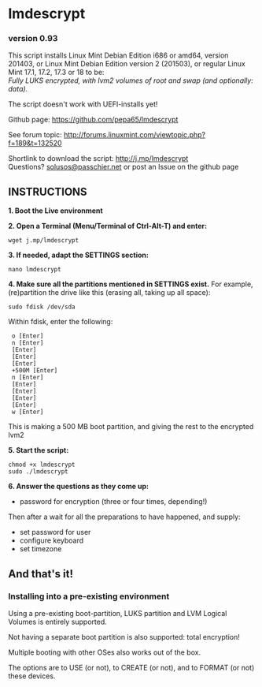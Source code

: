 
# lmdescrypt
### version 0.93

This script installs Linux Mint Debian Edition i686 or amd64, version 201403,
or Linux Mint Debian Edition version 2 (201503),
or regular Linux Mint 17.1, 17.2, 17.3 or 18 to be:<br>
*Fully LUKS encrypted, with lvm2 volumes of root and swap (and optionally: data).*

The script doesn't work with UEFI-installs yet!

Github page: https://github.com/pepa65/lmdescrypt

See forum topic: http://forums.linuxmint.com/viewtopic.php?f=189&t=132520

Shortlink to download the script: http://j.mp/lmdescrypt<br>
Questions?  solusos@passchier.net or post an Issue on the github page

## INSTRUCTIONS

**1. Boot the Live environment**

**2. Open a Terminal (Menu/Terminal of Ctrl-Alt-T) and enter:**

```
wget j.mp/lmdescrypt
```

**3. If needed, adapt the SETTINGS section:**

```
nano lmdescrypt
```

**4. Make sure all the partitions mentioned in SETTINGS exist.**
For example, (re)partition the drive like this
(erasing all, taking up all space):

```
sudo fdisk /dev/sda
```

Within fdisk, enter the following:
```
 o [Enter]
 n [Enter]
 [Enter]
 [Enter]
 [Enter]
 +500M [Enter]
 n [Enter]
 [Enter]
 [Enter]
 [Enter]
 [Enter]
 w [Enter]
```
This is making a 500 MB boot partition, and giving the rest to the encrypted lvm2

**5. Start the script:**

```
chmod +x lmdescrypt
sudo ./lmdescrypt
```

**6. Answer the questions as they come up:**
* password for encryption (three or four times, depending!)

Then after a wait for all the preparations to have happened, and supply:
* set password for user
* configure keyboard
* set timezone

## And that's it!

### Installing into a pre-existing environment

Using a pre-existing boot-partition, LUKS partition and LVM Logical Volumes is entirely supported.

Not having a separate boot partition is also supported: total encryption!

Multiple booting with other OSes also works out of the box.

The options are to USE (or not), to CREATE (or not), and to FORMAT (or not) these devices.
